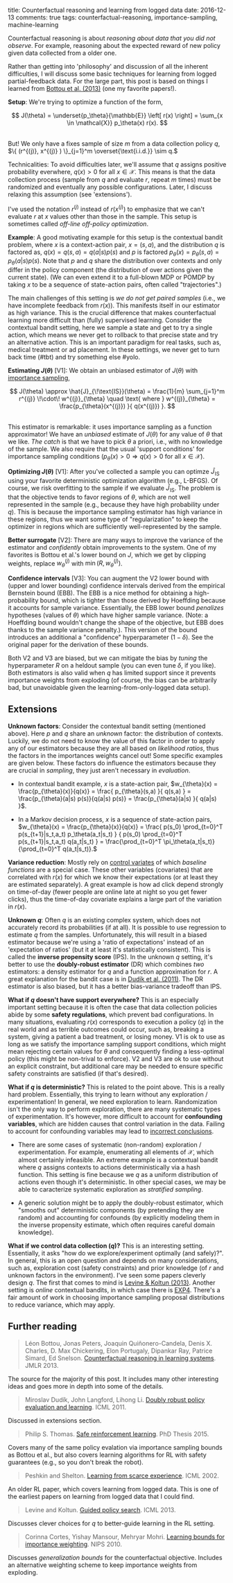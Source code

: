 title: Counterfactual reasoning and learning from logged data
date: 2016-12-13
comments: true
tags: counterfactual-reasoning, importance-sampling, machine-learning

<style> .toggle-button { background-color: #555555; border: none; color: white;
padding: 10px 15px; border-radius: 6px; text-align: center; text-decoration:
none; display: inline-block; font-size: 16px; cursor: pointer; } .derivation {
background-color: #f2f2f2; border: thin solid #ddd; padding: 10px;
margin-bottom: 10px; } </style>
<script>
/* workaround for when markdown/mathjax gets confused by the javascript dollar function. */
function toggle(x) { $(x).toggle(); }
</script>


Counterfactual reasoning is about *reasoning about data that you did not
observe*. For example, reasoning about the expected reward of new policy given
data collected from a older one.

Rather than getting into 'philosophy' and discussion of all the inherent
difficulties, I will discuss some basic techniques for learning from logged
partial-feedback data. For the large part, this post is based on things I
learned from [Bottou et al. (2013)](https://arxiv.org/abs/1209.2355) (one my
favorite papers!).

**Setup**: We're trying to optimize a function of the form,

$$
J(\theta) = \underset{p_\theta}{\mathbb{E}} \left[ r(x) \right] = \sum_{x \in \mathcal{X}} p_\theta(x) r(x).
$$

<br/> But! We only have a fixes sample of size $m$ from a data collection policy
$q$, $\{ (r^{(j)}, x^{(j)} ) \}_{j=1}^m \overset{\text{i.i.d.}}  \sim q.$

Technicalities: To avoid difficulties later, we'll assume that $q$ assigns
positive probability everwhere, $q(x) > 0$ for all $x \in \mathcal{X}$. This
means is that the data collection process (sample from $q$ and evaluate $r$,
repeat $m$ times) must be randomized and eventually any possible
configurations. Later, I discuss relaxing this assumption (see 'extensions').

<!--
I'll also assume that we
know $q(x^{(j)})$ for all $j$, or at least the factors in $p_{\theta}$ that
directly depend on $\theta$ (more on this later).
-->

I've used the notation $r^{(j)}$ instead of $r(x^{(j)})$ to emphasize that we
can't evaluate $r$ at $x$ values other than those in the sample. This setup is
sometimes called *off-line off-policy optimization*.

**Example**: A good motivating example for this setup is the contextual bandit
problem, where $x$ is a context-action pair, $x = (s,a)$, and the distribution
$q$ is factored as, $q(x) = q(s,a) = q(a|s) p(s)$ and $p$ is factored
$p_{\theta}(x) = p_{\theta}(s,a) = p_{\theta}(a|s) p(s)$. Note that $p$ and $q$
share the distribution over contexts and only differ in the policy component
(the distribution of over actions given the current state). (We can even extend
it to a full-blown MDP or POMDP by taking $x$ to be a sequence of state-action
pairs, often called "trajectories".)

The main challenges of this setting is *we do not get paired samples* (i.e., we
have incomplete feedback from $r(x)$). This manifests itself in our estimator as
high variance. This is the crucial difference that makes counterfactual learning
more difficult than (fully) supervised learning. Consider the contextual bandit
setting, here we sample a state and get to try a single action, which means we
never get to rollback to that precise state and try an alternative action. This
is an important paradigm for real tasks, such as, medical treatment or ad
placement. In these settings, we never get to turn back time (#tbt) and try
something else #yolo.

**Estimating $J(\theta)$** [V1]: We obtain an unbiased estimator of $J(\theta)$
with
[importance sampling](http://timvieira.github.io/blog/post/2014/12/21/importance-sampling/),

$$
J(\theta)
\approx \hat{J}_{\!\text{IS}}(\theta)
= \frac{1}{m} \sum_{j=1}^m r^{(j)} \!\cdot\! w^{(j)}_{\theta}
\quad \text{ where } w^{(j)}_{\theta} = \frac{p_{\theta}(x^{(j)}) }{ q(x^{(j)}) }.
$$

<br/> This estimator is remarkable: it uses importance sampling as a function
approximator! We have an *unbiased* estimate of $J(\theta)$ for any value of
$\theta$ that we like. *The catch* is that we have to pick $\theta$ a priori,
i.e., with no knowledge of the sample. We also require that the usual 'support
conditions' for importance sampling conditions ($p_{\theta}(x)>0 \Rightarrow
q(x)>0$ for all $x \in \mathcal{X}$).

**Optimizing $J(\theta)$** [V1]: After you've collected a sample you can optimze
$\hat{J}_{\!\text{IS}}$ using your favorite deterministic optimization algorithm
(e.g., L-BFGS). Of course, we risk overfitting to the sample if we evaluate
$\hat{J}_{\!\text{IS}}$. The problem is that the objective tends to favor
regions of $\theta$, which are not well represented in the sample (e.g., because
they have high probability under $q$). This is because the importance sampling
estimator has high variance in these regions, thus we want some type of
"regularization" to keep the optimizer in regions which are sufficiently
well-represented by the sample.

<!--
**Visual example**: We can visualize this phenomena in a simple example. Let $q
= \mathcal{N}(0, \sigma=5)$, $r(x) = 1 \text{ if } x \in [2, 3], 0.2 \text{
otherwise},$ and $p_\theta = \mathcal{N}(\theta, \sigma=1)$.  This example is
nice because it let's us plot $x$ and $\theta$ in the same space. This is
generally not the case, because $\mathcal{X}$ may have no connection to $\theta$
space, e.g., $\mathcal{X}$ may be discrete.

**TODO** add plot
-->

**Better surrogate** [V2]: There are many ways to improve the variance of the
estimator and *confidently* obtain improvements to the system. One of my
favorites is Bottou et al.'s lower bound on $J$, which we get by clipping
weights, replace $w^{(j)}_{\theta}$ with $\min(R, w^{(j)}_{\theta})$.

**Confidence intervals** [V3]: You can augment the V2 lower bound with (upper
and lower bounding) confidence intervals derived from the empirical Bernstein
bound (EBB). The EBB is a nice method for obtaining a high-probability bound,
which is tighter than those derived by Hoeffding because it accounts for sample
variance. Essentially, the EBB lower bound *penalizes* hypotheses (values of
$\theta$) which have higher sample variance. (Note: a Hoeffding bound wouldn't
change the shape of the objective, but EBB does thanks to the sample variance
penalty.). This version of the bound introduces an additional a "confidence"
hyperparameter $(1-\delta)$. See the original paper for the derivation of these
bounds.

<!--
An important benefit of having upper *and* lower is that the bounds tell
us whether or not we should collect more data
-->

Both V2 and V3 are biased, but we can mitigate the bias by *tuning* the
hyperparameter $R$ on a heldout sample (you can even tune $\delta$, if you
like). Both estimators is also valid when $q$ has limited support since it
prevents importance weights from exploding (of course, the bias can be
arbitrarily bad, but unavoidable given the learning-from-only-logged data
setup).

Extensions
----------

<!--
**Be warned**: This may be considered an idealized setting. Much of the research
in counterfactual and causal reasoning targets (often subtle) deviations from
these assumptions (and some different questions, of course). Some extensions and
discussion appear towards the end of the post.
-->

**Unknown factors**: Consider the contextual bandit setting (mentioned
above). Here $p$ and $q$ share an *unknown* factor: the distribution of
contexts. Luckily, we do not need to know the value of this factor in order to
apply any of our estimators because they are all based on *likelihood ratios*,
thus the factors in the importances weights cancel out! Some specific examples
are given below. These factors do influence the estimators because they are
crucial in *sampling*, they just aren't necessary in *evaluation*.

  - In contextual bandit example, $x$ is a state-action pair, $w_{\theta}(x) =
    \frac{p_{\theta}(x)}{q(x)} = \frac{ p_{\theta}(s,a) }{ q(s,a) } =
    \frac{p_{\theta}(a|s) p(s)}{q(a|s) p(s)} = \frac{p_{\theta}(a|s) }{ q(a|s)
    }$.

  - In a Markov decision process, $x$ is a sequence of state-action pairs,
    $w_{\theta}(x) = \frac{p_{\theta}(x)}{q(x)} = \frac{ p(s_0) \prod_{t=0}^T
    p(s_{t+1}|s_t,a_t) p_\theta(a_t|s_t) } { p(s_0) \prod_{t=0}^T
    p(s_{t+1}|s_t,a_t) q(a_t|s_t) } = \frac{\prod_{t=0}^T \pi_\theta(a_t|s_t)}
    {\prod_{t=0}^T q(a_t|s_t)}.$

**Variance reduction**: Mostly rely on
[control variates](https://en.wikipedia.org/wiki/Control_variates) of which
*baseline functions* are a special case. These other variables (covariates) that
are correlated with $r(x)$ for which we know their expectations (or at least
they are estimated separately). A great example is how ad click depend strongly
on time-of-day (fewer people are online late at night so you get fewer clicks),
thus the time-of-day covariate explains a large part of the variation in $r(x)$.

**Unknown $q$**: Often $q$ is an existing complex system, which does not
accurately record its probabilities (if at all). It is possible to use
regression to estimate $q$ from the samples. Unfortunately, this will result in
a biased estimator because we're using a 'ratio of expectations' instead of an
'expectation of ratios' (but it at least it's statistically consistent). This is
called the **inverse propensity score** (IPS). In the unknown $q$ setting, it's
better to use the **doubly-robust estimator** (DR) which combines *two*
estimators: a density estimator for $q$ and a function approximation for $r$. A
great explanation for the bandit case is in
[Dudík et al. (2011)](https://arxiv.org/abs/1103.4601). The DR estimator is also
biased, but it has a better bias-variance tradeoff than IPS.

**What if $q$ doesn't have support everywhere?** This is an especially important
setting because it is often the case that data collection policies abide by some
**safety regulations**, which prevent bad configurations. In many situations,
evaluating $r(x)$ corresponds to execution a policy ($q$) in the real world and
as terrible outcomes could occur, such as, breaking a system, giving a patient a
bad treatment, or losing money. V1 is ok to use as long as we satisfy the
importance sampling support conditions, which might mean rejecting certain
values for $\theta$ and consequently finding a less-optimal policy (this might
be non-trival to enforce). V2 and V3 are ok to use without an explicit
constraint, but additional care may be needed to ensure specific safety
constraints are satisfied (if that's desired).

**What if $q$ is deterministic?** This is related to the point above. This is a
really hard problem. Essentially, this trying to learn without any exploration /
experimentation! In general, we need exploration to learn. Randomization isn't
the only way to perform exploration, there are many systematic types of
experimentation. It's however, more difficult to account for **confounding
variables**, which are hidden causes that control variation in the data. Failing
to account for confounding variables may lead to
[incorrect conclusions](https://en.wikipedia.org/wiki/Simpson's_paradox).

  - There are some cases of systematic (non-random) exploration /
    experimentation. For example, enumerating all elements of $\mathcal{X}$,
    which almost certainly infeasible. An extreme example is a contextual bandit
    where $q$ assigns contexts to actions deterministically via a hash
    function. This setting is fine because we $q$ as a uniform distribution of
    actions even though it's deterministic. In other special cases, we may be
    able to caracterize systematic exploration as *stratified sampling*.

  - A generic solution might be to apply the doubly-robust estimator, which
    "smooths out" deterministic components (by pretending they are random) and
    accounting for confounds (by explicitly modeling them in the inverse
    propensity estimate, which often requires careful domain knowledge).

**What if we control data collection ($q$)?** This is an interesting
setting. Essentially, it asks "how do we explore/experiment optimally (and
safely)?". In general, this is an open question and depends on many
considerations, such as, exploration cost (safety constraints) and prior
knowledge (of $r$ and unknown factors in the environment). I've seen some papers
cleverly design $q$. The first that comes to mind is
[Levine & Koltun (2013)](https://graphics.stanford.edu/projects/gpspaper/gps_full.pdf). Another
setting is *online* contextual bandits, in which case there is
[EXP4](http://jmlr.org/proceedings/papers/v15/beygelzimer11a/beygelzimer11a.pdf). There's
a fair amount of work in choosing importance sampling proposal distributions to
reduce variance, which may apply.


Further reading
---------------

> Léon Bottou, Jonas Peters, Joaquin Quiñonero-Candela, Denis X. Charles, D. Max
> Chickering, Elon Portugaly, Dipankar Ray, Patrice Simard, Ed Snelson.
> [Counterfactual reasoning in learning systems](https://arxiv.org/abs/1209.2355).
> JMLR 2013.

The source for the majority of this post. It includes many other interesting
ideas and goes more in depth into some of the details.

> Miroslav Dudík, John Langford, Lihong Li.
> [Doubly robust policy evaluation and learning](https://arxiv.org/abs/1103.4601).
> ICML 2011.

Discussed in extensions section.

> Philip S. Thomas.
> [Safe reinforcement learning](http://psthomas.com/papers/Thomas2015c.pdf).
> PhD Thesis 2015.

Covers many of the same policy evalation via importance sampling bounds as
Bottou et al., but also covers learning algorithms for RL with safety guarantees
(e.g., so you don't break the robot).

> Peshkin and Shelton.
> [Learning from scarce experience](http://www.cs.ucr.edu/~cshelton/papers/docs/icml02.pdf).
> ICML 2002.

An older RL paper, which covers learning from logged data. This is one of the
earliest papers on learning from logged data that I could find.

> Levine and Koltun.
> [Guided policy search](https://graphics.stanford.edu/projects/gpspaper/gps_full.pdf).
> ICML 2013.

Discusses clever choices for $q$ to better-guide learning in the RL setting.

> Corinna Cortes, Yishay Mansour, Mehryar Mohri.
> [Learning bounds for importance weighting](https://papers.nips.cc/paper/4156-learning-bounds-for-importance-weighting.pdf).
> NIPS 2010.

Discusses *generalization bounds* for the counterfactual objective. Includes an
alternative weighting scheme to keep importance weights from exploding.
